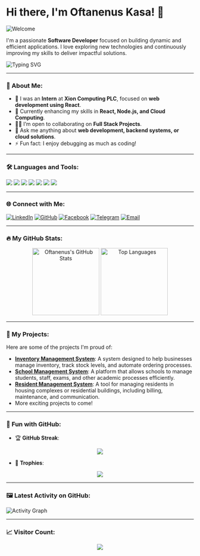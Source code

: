 # Hi there, I'm Oftanenus Kasa! 👋

![Welcome](https://img.shields.io/badge/Welcome_to_my_profile!-blue?style=for-the-badge&logo=github)

I'm a passionate **Software Developer** focused on building dynamic and efficient applications. I love exploring new technologies and continuously improving my skills to deliver impactful solutions.

![Typing SVG](https://readme-typing-svg.herokuapp.com?font=Fira+Code&weight=500&size=24&pause=1000&color=00C7FD&width=435&lines=Full+Stack+Developer;React+Enthusiast;JavaScript+%26+Python+Lover)

---

### 💼 About Me:

- 🔭 I was an **Intern** at **Xion Computing PLC**, focused on **web development using React**.
- 🌱 Currently enhancing my skills in **React, Node.js, and Cloud Computing**.
- 👨‍💻 I’m open to collaborating on **Full Stack Projects**.
- 💬 Ask me anything about **web development, backend systems, or cloud solutions**.
- ⚡ Fun fact: I enjoy debugging as much as coding!

---

### 🛠️ Languages and Tools:

<p align="left">
  <img src="https://img.shields.io/badge/-JavaScript-333333?style=flat&logo=javascript">
  <img src="https://img.shields.io/badge/-Python-333333?style=flat&logo=python">
  <img src="https://img.shields.io/badge/-React-333333?style=flat&logo=react">
  <img src="https://img.shields.io/badge/-Node.js-333333?style=flat&logo=node.js">
  <img src="https://img.shields.io/badge/-Git-333333?style=flat&logo=git">
  <img src="https://img.shields.io/badge/-Docker-333333?style=flat&logo=docker">
  <img src="https://img.shields.io/badge/-VSCode-333333?style=flat&logo=visual-studio-code">
</p>

---

### 🌐 Connect with Me:

[![LinkedIn](https://img.shields.io/badge/-LinkedIn-0077B5?style=flat-square&logo=linkedin&logoColor=white)](https://www.linkedin.com/in/oftanenus-kasa-4692aa257/)
[![GitHub](https://img.shields.io/badge/-GitHub-333333?style=flat-square&logo=github)](https://github.com/Oftanenuskasa)
[![Facebook](https://img.shields.io/badge/-Facebook-1877F2?style=flat-square&logo=facebook&logoColor=white)](https://web.facebook.com/asreskesa.asreskesa/)
[![Telegram](https://img.shields.io/badge/-Telegram-2CA5E0?style=flat-square&logo=telegram&logoColor=white)](https://t.me/Oftanenuskasa)
[![Email](https://img.shields.io/badge/-Email-D14836?style=flat-square&logo=gmail&logoColor=white)](mailto:oftanenus@example.com)

---

### 🔥 My GitHub Stats:

<p align="center">
  <img height="180em" src="https://github-readme-stats.vercel.app/api?username=Oftanenuskasa&show_icons=true&theme=radical&count_private=true" alt="Oftanenus's GitHub Stats" />
  <img height="180em" src="https://github-readme-stats.vercel.app/api/top-langs/?username=Oftanenuskasa&layout=compact&theme=radical" alt="Top Languages" />
</p>

---

### 🚀 My Projects:

Here are some of the projects I'm proud of:

- [**Inventory Management System**](#): A system designed to help businesses manage inventory, track stock levels, and automate ordering processes.
- [**School Management System**](#): A platform that allows schools to manage students, staff, exams, and other academic processes efficiently.
- [**Resident Management System**](#): A tool for managing residents in housing complexes or residential buildings, including billing, maintenance, and communication.
- More exciting projects to come!

---

### 🎯 Fun with GitHub:

- 🏆 **GitHub Streak**:  
<p align="center">
  <img src="https://github-readme-streak-stats.herokuapp.com/?user=Oftanenuskasa&theme=radical&hide_border=true"/>
</p>

- 🌟 **Trophies**:  
<p align="center">
  <img src="https://github-profile-trophy.vercel.app/?username=Oftanenuskasa&theme=radical&no-bg=true"/>
</p>

---

### 🖼️ Latest Activity on GitHub:

![Activity Graph](https://github-readme-activity-graph.cyclic.app/graph?username=Oftanenuskasa&bg_color=1a1b27&color=9e4c98&line=5BCDEC&point=F8D847&area_color=8E2DE2&area=true)

---

### 📈 Visitor Count:

<p align="center">
  <img src="https://komarev.com/ghpvc/?username=Oftanenuskasa&color=blue&style=flat-square">
</p>
